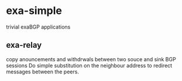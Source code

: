 # exa-simple
trivial exaBGP applications

## exa-relay
copy anouncements and withdrwals between two souce and sink BGP sessions
Do simple substitution on the neighbour address to redirect messages between the peers.
